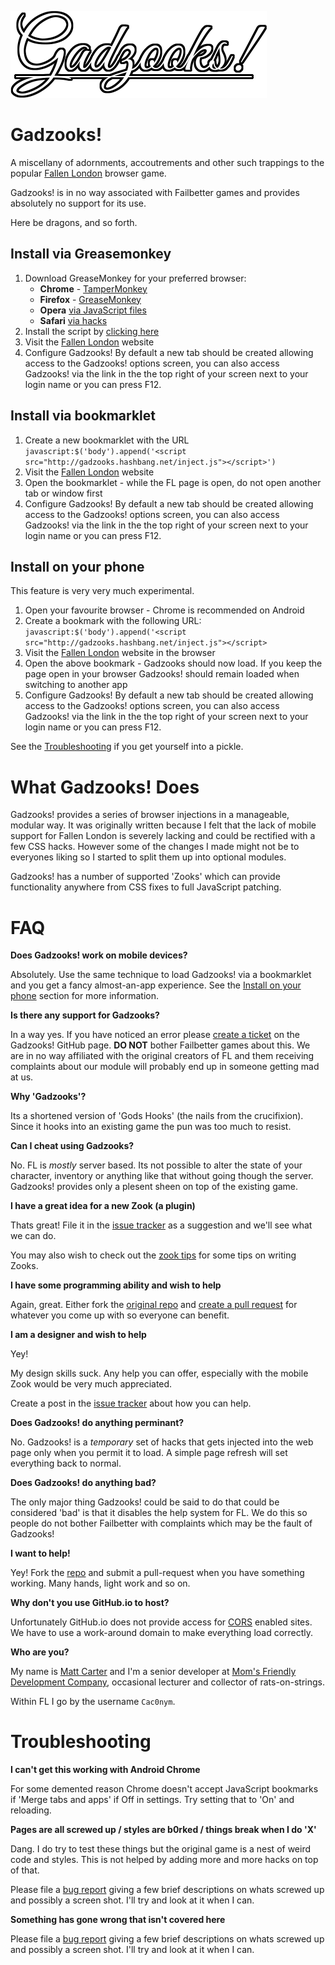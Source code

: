 ![Gadzooks!](logo.png)

Gadzooks!
=========
A miscellany of adornments, accoutrements and other such trappings to the popular [Fallen London](http://fallenlondon.storynexus.com) browser game.

Gadzooks! is in no way associated with Failbetter games and provides absolutely no support for its use.

Here be dragons, and so forth.


Install via Greasemonkey
-----------------------------
1. Download GreaseMonkey for your preferred browser:
	* **Chrome** - [TamperMonkey](https://chrome.google.com/webstore/detail/tampermonkey/dhdgffkkebhmkfjojejmpbldmpobfkfo)
	* **Firefox** - [GreaseMonkey](https://addons.mozilla.org/en-US/firefox/addon/greasemonkey/)
	* **Opera** [via JavaScript files](http://www.ghacks.net/2008/08/10/greasemonkey-in-opera/)
	* **Safari** [via hacks](http://www.simplehelp.net/2007/11/14/how-to-run-greasemonkey-scripts-in-safari/)
2. Install the script by [clicking here](https://github.com/hash-bang/gadzooks/raw/master/gadzooks.greasemonkey.user.js)
3. Visit the [Fallen London](http://fallenlondon.storynexus.com) website
4. Configure Gadzooks! By default a new tab should be created allowing access to the Gadzooks! options screen, you can also access Gadzooks! via the link in the the top right of your screen next to your login name or you can press F12.


Install via bookmarklet
-----------------------
1. Create a new bookmarklet with the URL `javascript:$('body').append('<script src="http://gadzooks.hashbang.net/inject.js"></script>')`
2. Visit the [Fallen London](http://fallenlondon.storynexus.com) website
3. Open the bookmarklet - while the FL page is open, do not open another tab or window first
4. Configure Gadzooks! By default a new tab should be created allowing access to the Gadzooks! options screen, you can also access Gadzooks! via the link in the the top right of your screen next to your login name or you can press F12.


Install on your phone
---------------------
This feature is very very much experimental.

1. Open your favourite browser - Chrome is recommended on Android
2. Create a bookmark with the following URL: `javascript:$('body').append('<script src="http://gadzooks.hashbang.net/inject.js"></script>`
3. Visit the [Fallen London](http://fallenlondon.storynexus.com) website in the browser
4. Open the above bookmark - Gadzooks should now load. If you keep the page open in your browser Gadzooks! should remain loaded when switching to another app
5. Configure Gadzooks! By default a new tab should be created allowing access to the Gadzooks! options screen, you can also access Gadzooks! via the link in the the top right of your screen next to your login name or you can press F12.

See the [Troubleshooting](#troubleshooting) if you get yourself into a pickle.



What Gadzooks! Does
===================
Gadzooks! provides a series of browser injections in a manageable, modular way.
It was originally written because I felt that the lack of mobile support for Fallen London is severely lacking and could be rectified with a few CSS hacks. However some of the changes I made might not be to everyones liking so I started to split them up into optional modules.

Gadzooks! has a number of supported 'Zooks' which can provide functionality anywhere from CSS fixes to full JavaScript patching.


FAQ
===
**Does Gadzooks! work on mobile devices?**

Absolutely. Use the same technique to load Gadzooks! via a bookmarklet and you get a fancy almost-an-app experience. See the [Install on your phone](#install-on-your-phone) section for more information.


**Is there any support for Gadzooks?**

In a way yes. If you have noticed an error please [create a ticket](https://github.com/hash-bang/gadzooks/issues) on the Gadzooks! GitHub page. **DO NOT** bother Failbetter games about this. We are in no way affiliated with the original creators of FL and them receiving complaints about our module will probably end up in someone getting mad at us.


**Why 'Gadzooks'?**

Its a shortened version of 'Gods Hooks' (the nails from the crucifixion). Since it hooks into an existing game the pun was too much to resist.


**Can I cheat using Gadzooks?**

No. FL is *mostly* server based. Its not possible to alter the state of your character, inventory or anything like that without going though the server. Gadzooks! provides only a plesent sheen on top of the existing game.


**I have a great idea for a new Zook (a plugin)**

Thats great! File it in the [issue tracker](https://github.com/hash-bang/gadzooks/issues) as a suggestion and we'll see what we can do.

You may also wish to check out the [zook tips](zooks.md) for some tips on writing Zooks.


**I have some programming ability and wish to help**

Again, great. Either fork the [original repo](https://github.com/hash-bang/gadzooks) and [create a pull request](https://help.github.com/articles/creating-a-pull-request) for whatever you come up with so everyone can benefit.


**I am a designer and wish to help**

Yey!

My design skills suck. Any help you can offer, especially with the mobile Zook would be very much appreciated.

Create a post in the [issue tracker](https://github.com/hash-bang/gadzooks/issues) about how you can help.


**Does Gadzooks! do anything perminant?**

No. Gadzooks! is a *temporary* set of hacks that gets injected into the web page only when you permit it to load. A simple page refresh will set everything back to normal.


**Does Gadzooks! do anything bad?**

The only major thing Gadzooks! could be said to do that could be considered 'bad' is that it disables the help system for FL. We do this so people do not bother Failbetter with complaints which may be the fault of Gadzooks!


**I want to help!**

Yey! Fork the [repo](https://github.com/hash-bang/gadzooks) and submit a pull-request when you have something working. Many hands, light work and so on.


**Why don't you use GitHub.io to host?**

Unfortunately GitHub.io does not provide access for [CORS](https://en.wikipedia.org/wiki/Cross-origin_resource_sharing) enabled sites. We have to use a work-around domain to make everything load correctly.


**Who are you?**

My name is [Matt Carter](https://github.com/hash-bang) and I'm a senior developer at [Mom's Friendly Development Company](http://mfdc.biz), occasional lecturer and collector of rats-on-strings.

Within FL I go by the username `Cac0nym`.


Troubleshooting
===============

**I can't get this working with Android Chrome**

For some demented reason Chrome doesn't accept JavaScript bookmarks if 'Merge tabs and apps' if Off in settings. Try setting that to 'On' and reloading.


**Pages are all screwed up / styles are b0rked / things break when I do 'X'**

Dang. I do try to test these things but the original game is a nest of weird code and styles. This is not helped by adding more and more hacks on top of that.

Please file a [bug report](https://github.com/hash-bang/gadzooks/issues) giving a few brief descriptions on whats screwed up and possibly a screen shot. I'll try and look at it when I can.


**Something has gone wrong that isn't covered here**

Please file a [bug report](https://github.com/hash-bang/gadzooks/issues) giving a few brief descriptions on whats screwed up and possibly a screen shot. I'll try and look at it when I can.
